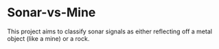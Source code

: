 # Sonar-vs-Mine
This project aims to classify sonar signals as either reflecting off a metal object (like a mine) or a rock.
